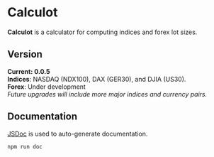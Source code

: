 # Calculot
**Calculot** is a calculator for computing indices and forex lot sizes.

## Version
**Current: 0.0.5**  
**Indices**: NASDAQ (NDX100), DAX (GER30), and DJIA (US30).  
**Forex**: Under development  
*Future upgrades will include more major indices and currency pairs.*

## Documentation
[JSDoc](https://jsdoc.app) is used to auto-generate documentation.
```
npm run doc
```

